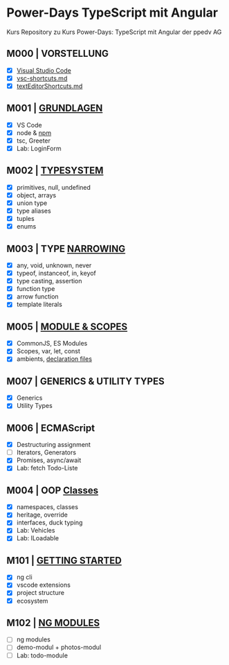 # Power-Days TypeScript mit Angular

Kurs Repository zu Kurs Power-Days: TypeScript mit Angular der ppedv AG

## M000 | VORSTELLUNG

-   [x] [Visual Studio Code](https://code.visualstudio.com/)
-   [x] [vsc-shortcuts.md](SHORTCUTS-VSCODE.md)
-   [x] [textEditorShortcuts.md](SHORTCUTS-EDITOR.md)

## M001 | [GRUNDLAGEN](https://www.typescriptlang.org/docs/handbook/2/basic-types.html)

-   [x] VS Code
-   [x] node & [npm](https://www.npmjs.com/)
-   [x] tsc, Greeter
-   [x] Lab: LoginForm

<!-- LAB
  # Aufgabe 'login form'

  Erstellen Sie eine Mini-Anwendung, die nach einem Benutzernamen und nach einem Passwort fragt und dann den Benutzer begrüßt.
  Jedes Passwort wird erstmal akzeptiert.
  Viel Erfolg!
-->

## M002 | [TYPESYSTEM](https://www.typescriptlang.org/docs/handbook/2/everyday-types.html)

-   [x] primitives, null, undefined
-   [x] object, arrays
-   [x] union type
-   [x] type aliases
-   [x] tuples
-   [x] enums

## M003 | TYPE [NARROWING](https://www.typescriptlang.org/docs/handbook/2/narrowing.html)

-   [x] any, void, unknown, never
-   [x] typeof, instanceof, in, keyof
-   [x] type casting, assertion
-   [x] function type
-   [x] arrow function
-   [x] template literals

## M005 | [MODULE & SCOPES](https://www.typescriptlang.org/docs/handbook/modules/theory.html)

-   [x] CommonJS, ES Modules
-   [x] Scopes, var, let, const
-   [x] ambients, [declaration files](https://www.typescriptlang.org/docs/handbook/declaration-files/by-example.html#handbook-content)

## M007 | GENERICS & UTILITY TYPES

-   [x] Generics
-   [x] Utility Types

## M006 | ECMAScript

-   [x] Destructuring assignment
-   [ ] Iterators, Generators
-   [x] Promises, async/await
-   [x] Lab: fetch Todo-Liste

<!-- LAB
  Holen Sie von der Seite http://jsonplaceholder.typicode.com/
  alle Todos mit dem Code

  fetch('https://jsonplaceholder.typicode.com/todos')
    .then(response => response.json())
    .then(json => console.log(json))

  Die geholten Daten müssen einem Array mit Elementen von einem vorgegebenen Interfacetyp entsprechen.

  Geben Sie die Titel der Todos in einer Liste aus.
-->

## M004 | OOP [Classes](https://www.typescriptlang.org/docs/handbook/2/classes.html)

-   [x] namespaces, classes
-   [x] heritage, override
-   [x] interfaces, duck typing
-   [x] Lab: Vehicles
-   [x] Lab: ILoadable

<!-- LAB
  Programmieren Sie eine öffentliche Transportmittel-Klasse mit folgenden Eigenschaften (Properties):
  -  Modell
  -  Maximal-Geschwindigkeit
  -  Preis
  # -  Aktuelle Geschwindigkeit
  -  Zustand (aus/an)
  und folgenden Methoden:
  -  Beschleunige: Erhöht die Geschwindigkeit, darf aber Maximal-Geschwindigkeit nicht überschreiten
  -  Bremse: Setzt die Geschwindigkeit runter, darf aber in den Minus-Bereich nicht reingehen
  -  StarteMotor: Wechselt von Zustand aus zu an
  -  StoppeMotor: Wechselt von Zustand an zu aus
  -  BeschreibeMich: Gibt Informationen über das Transportmittel als String zurück
  Überlegen Sie welche Datentypen die Eigenschaften am besten abbilden und welche Zugriffsmodifizierer (public/ private) geeignet sind. Programmieren Sie zudem einen oder mehrere Konstruktoren.

  Legen Sie eine Instanz der Klasse Transport im FuhrparkKonsument an. Rufen Sie die Methode ‚BeschreibeMich‘ auf.
-->

<!-- LAB
  Implementieren Sie ein Interface, welches die Fähigkeit eines Transportmittels beschreibt,
  andere Transportmittel mitzutransportieren (z.B. Schiffe die Autos transportieren).
  Überlegen Sie, welche Methoden so eine Klasse implementieren sollte und
  implementieren Sie dann für die Klassen Schiff und Flugzeug das Interface.
  Erweitern Sie die Klassen Schiff und Flugzeug zudem so, dass es ein Transportmittel-Objekt aufnehmen und
  in seiner BeschreibeMich()-Methode Informationen darüber ausgeben kann.

  Schreiben Sie danach eine neue Methode, welche als Parameter zwei Transportmittelobjekte übernimmt und
  nach Prüfung der Interfaces entweder ein Objekt auf das andere belädt oder eine Fehlermeldung ausgibt.
-->

## M101 | [GETTING STARTED](https://angular.io/guide/setup-local)

-   [x] ng cli
-   [x] vscode extensions
-   [x] project structure
-   [x] ecosystem

## M102 | [NG MODULES](https://angular.io/guide/understanding-angular-overview)

-   [ ] ng modules
-   [ ] demo-modul + photos-modul
-   [ ] Lab: todo-module
